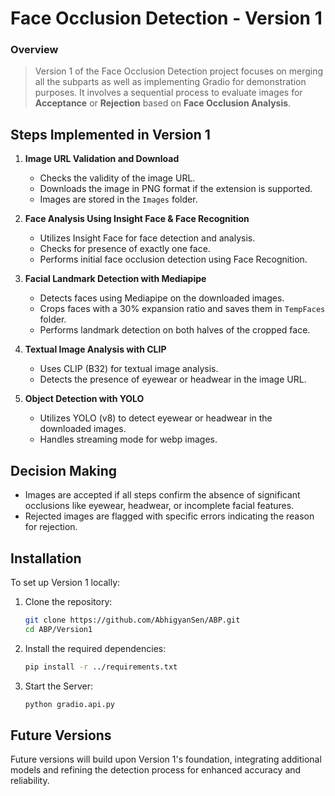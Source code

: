 # Face Occlusion Detection - Version 1
### Overview
 > Version 1 of the Face Occlusion Detection project focuses on merging all the subparts as well as implementing Gradio for demonstration purposes. It involves a sequential process to evaluate images for **Acceptance** or **Rejection** based on **Face Occlusion Analysis**.

## Steps Implemented in Version 1
1. **Image URL Validation and Download**
   - Checks the validity of the image URL.
   - Downloads the image in PNG format if the extension is supported.
   - Images are stored in the `Images` folder.


2. **Face Analysis Using Insight Face & Face Recognition**
   - Utilizes Insight Face for face detection and analysis.
   - Checks for presence of exactly one face.
   - Performs initial face occlusion detection using Face Recognition.


3. **Facial Landmark Detection with Mediapipe**
   - Detects faces using Mediapipe on the downloaded images.
   - Crops faces with a 30% expansion ratio and saves them in `TempFaces` folder.
   - Performs landmark detection on both halves of the cropped face.


4. **Textual Image Analysis with CLIP**
   - Uses CLIP (B32) for textual image analysis.
   - Detects the presence of eyewear or headwear in the image URL.


5. **Object Detection with YOLO**
   - Utilizes YOLO (v8) to detect eyewear or headwear in the downloaded images.
   - Handles streaming mode for webp images.

## Decision Making
- Images are accepted if all steps confirm the absence of significant occlusions like eyewear, headwear, or incomplete facial features.
- Rejected images are flagged with specific errors indicating the reason for rejection.

## Installation
To set up Version 1 locally:

1. Clone the repository:
   ```sh
   git clone https://github.com/AbhigyanSen/ABP.git
   cd ABP/Version1
2. Install the required dependencies:
   ```sh
   pip install -r ../requirements.txt 
3. Start the Server:
   ```sh
   python gradio.api.py
## Future Versions
Future versions will build upon Version 1's foundation, integrating additional models and refining the detection process for enhanced accuracy and reliability.